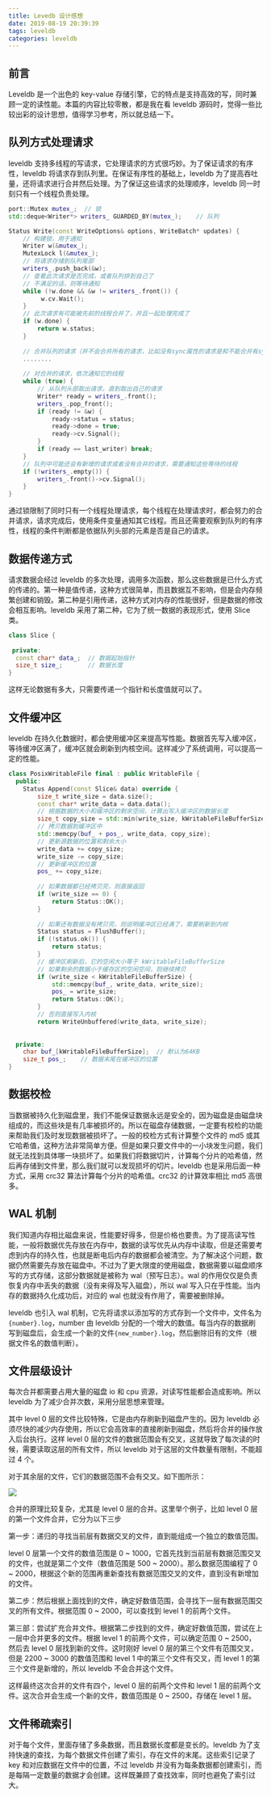 ```yaml
---
title: Levedb 设计感想
date: 2019-08-19 20:39:39
tags: leveldb
categories: leveldb
---
```




## 前言

Leveldb 是一个出色的 key-value 存储引擎，它的特点是支持高效的写，同时兼顾一定的读性能。本篇的内容比较零散，都是我在看 leveldb 源码时，觉得一些比较出彩的设计思想，值得学习参考，所以就总结一下。



## 队列方式处理请求

leveldb 支持多线程的写请求，它处理请求的方式很巧妙。为了保证请求的有序性，leveldb 将请求存到队列里。在保证有序性的基础上，leveldb 为了提高吞吐量，还将请求进行合并然后处理。为了保证这些请求的处理顺序，leveldb 同一时刻只有一个线程负责处理。

```c++
port::Mutex mutex_;  // 锁
std::deque<Writer*> writers_ GUARDED_BY(mutex_);    // 队列

Status Write(const WriteOptions& options, WriteBatch* updates) {
    // 构建锁，用于通知
    Writer w(&mutex_);
    MutexLock l(&mutex_);
    // 将请求存储到队列尾部
    writers_.push_back(&w);
    // 查看此次请求是否完成，或者队列排到自己了
    // 不满足的话，则等待通知
    while (!w.done && &w != writers_.front()) {
         w.cv.Wait();
    }
    // 此次请求有可能被先前的线程合并了，并且一起处理完成了
    if (w.done) {
        return w.status;
    }
    
    // 合并队列的请求（并不会合并所有的请求，比如没有sync属性的请求是和不能合并有sync属性的请求），并且处理
    ........
    
    // 对合并的请求，依次通知它的线程
    while (true) {
        // 从队列头部取出请求，直到取出自己的请求
        Writer* ready = writers_.front();
        writers_.pop_front();
        if (ready != &w) {
            ready->status = status;
            ready->done = true;
            ready->cv.Signal();
        }
        if (ready == last_writer) break;
    }
    // 队列中可能还会有新增的请求或者没有合并的请求，需要通知这些等待的线程
    if (!writers_.empty()) {
        writers_.front()->cv.Signal();
    }   
}
```

通过锁限制了同时只有一个线程处理请求，每个线程在处理请求时，都会努力的合并请求，请求完成后，使用条件变量通知其它线程。而且还需要观察到队列的有序性，线程的条件判断都是依据队列头部的元素是否是自己的请求。



## 数据传递方式

请求数据会经过 leveldb 的多次处理，调用多次函数，那么这些数据是已什么方式的传递的。第一种是值传递，这种方式很简单，而且数据互不影响，但是会内存频繁创建和销毁。第二种是引用传递，这种方式对内存的性能很好，但是数据的修改会相互影响。leveldb 采用了第二种，它为了统一数据的表现形式，使用 Slice 类。

```c++
class Slice {
 
 private:
  const char* data_;  // 数据起始指针
  size_t size_;       // 数据长度
}
```

这样无论数据有多大，只需要传递一个指针和长度值就可以了。



## 文件缓冲区

leveldb 在持久化数据时，都会使用缓冲区来提高写性能。数据首先写入缓冲区，等待缓冲区满了，缓冲区就会刷新到内核空间。这样减少了系统调用，可以提高一定的性能。

```c++
class PosixWritableFile final : public WritableFile {
  public:
    Status Append(const Slice& data) override {
        size_t write_size = data.size();
        const char* write_data = data.data();
        // 根据数据的大小和缓冲区的剩余空间，计算出写入缓冲区的数据长度
        size_t copy_size = std::min(write_size, kWritableFileBufferSize - pos_);
        // 拷贝数据到缓冲区中
        std::memcpy(buf_ + pos_, write_data, copy_size);
        // 更新源数据的位置和剩余大小
        write_data += copy_size;
        write_size -= copy_size;
        // 更新缓冲区的位置
        pos_ += copy_size;
        
        // 如果数据都已经拷贝完，则直接返回
        if (write_size == 0) {
            return Status::OK();
        }
        
        // 如果还有数据没有拷贝完，则说明缓冲区已经满了，需要刷新到内核
        Status status = FlushBuffer();
        if (!status.ok()) {
            return status;
        }
        // 缓冲区刷新后，它的空闲大小等于 kWritableFileBufferSize
        // 如果剩余的数据小于缓存区的空闲空间，则继续拷贝
        if (write_size < kWritableFileBufferSize) {
            std::memcpy(buf_, write_data, write_size);
            pos_ = write_size;
            return Status::OK();
        }
        // 否则直接写入内核
        return WriteUnbuffered(write_data, write_size);
        
    
  private:
    char buf_[kWritableFileBufferSize];  // 默认为64KB
    size_t pos_;    // 数据末尾在缓冲区的位置
}   
```



## 数据校检

当数据被持久化到磁盘里，我们不能保证数据永远是安全的，因为磁盘是由磁盘块组成的，而这些块是有几率被损坏的。所以在磁盘存储数据，一定要有校检的功能来帮助我们及时发现数据被损坏了。一般的校检方式有计算整个文件的 md5 或其它哈希值，这种方法非常简单方便。但是如果只要文件中的一小块发生问题，我们就无法找到具体哪一块损坏了。如果我们将数据切片，计算每个分片的哈希值，然后再存储到文件里，那么我们就可以发现损坏的切片。leveldb 也是采用后面一种方式，采用 crc32 算法计算每个分片的哈希值。crc32 的计算效率相比 md5 高很多。



## WAL 机制

我们知道内存相比磁盘来说，性能要好得多，但是价格也要贵。为了提高读写性能，一般将数据优先存放在内存中，数据的读写优先从内存中读取，但是还需要考虑到内存的持久性，也就是断电后内存的数据都会被清空。为了解决这个问题，数据仍然需要先存放在磁盘中。不过为了更大限度的使用磁盘，数据需要以磁盘顺序写的方式存储，这部分数据就是被称为 wal（预写日志）。wal 的作用仅仅是负责恢复内存中丢失的数据（没有来得及写入磁盘），所以 wal 写入只在乎性能。当内存的数据持久化成功后，对应的 wal 也就没有作用了，需要被删除掉。

leveldb 也引入 wal 机制，它先将请求以添加写的方式存到一个文件中，文件名为`{number}.log`，number 由 leveldb 分配的一个增大的数值。每当内存的数据刷写到磁盘后，会生成一个新的文件`{new_number}.log`，然后删除旧有的文件（根据文件名的数值判断）。



## 文件层级设计

每次合并都需要占用大量的磁盘 io 和 cpu 资源，对读写性能都会造成影响。所以 leveldb 为了减少合并次数，采用分层思想来管理。

其中 level 0 层的文件比较特殊，它是由内存刷新到磁盘产生的。因为 leveldb 必须尽快的减少内存使用，所以它会高效率的直接刷新到磁盘，然后将合并的操作放入后台执行。这样 level 0 层的文件的数据范围会有交叉，这就导致了每次读的时候，需要读取这层的所有文件，所以 leveldb 对于这层的文件数量有限制，不能超过 4 个。

对于其余层的文件，它们的数据范围不会有交叉。如下图所示：

<img src="leveldb-sst-example.svg">







合并的原理比较复杂，尤其是 level 0 层的合并。这里举个例子，比如 level 0 层的第一个文件合并，它分为以下三步

第一步：递归的寻找当前层有数据交叉的文件，直到能组成一个独立的数值范围。

level 0 层第一个文件的数值范围是 0 ~ 1000，它首先找到当前层有数据范围交叉的文件，也就是第二个文件（数值范围是 500 ~ 2000）。那么数据范围编程了 0 ~ 2000，根据这个新的范围再重新查找有数据范围交叉的文件，直到没有新增加的文件。

第二步：然后根据上面找到的文件，确定好数值范围，会寻找下一层有数据范围交叉的所有文件。根据范围 0 ~ 2000，可以查找到 level 1 的前两个文件。

第三部：尝试扩充合并文件。根据第二步找到的文件，确定好数值范围，尝试在上一层中合并更多的文件。根据 level 1 的前两个文件，可以确定范围 0 ~ 2500，然后去 level 0 层找到新的文件。这时刚好 level 0 层的第三个文件有范围交叉，但是 2200 ~ 3000 的数值范围和 level 1 中的第三个文件有交叉，而 level 1 的第三个文件是新增的，所以 leveldb 不会合并这个文件。

这样最终这次合并的文件有四个，level 0 层的前两个文件和 level 1 层的前两个文件。这次合并会生成一个新的文件，数值范围是 0 ~ 2500，存储在 level 1 层。



## 文件稀疏索引

对于每个文件，里面存储了多条数据，而且数据长度都是变长的。leveldb 为了支持快速的查找，为每个数据文件创建了索引，存在文件的末尾。这些索引记录了 key 和对应数据在文件中的位置，不过 leveldb 并没有为每条数据都创建索引，而是每隔一定数量的数据才会创建。这样既兼顾了查找效率，同时也避免了索引过大。

